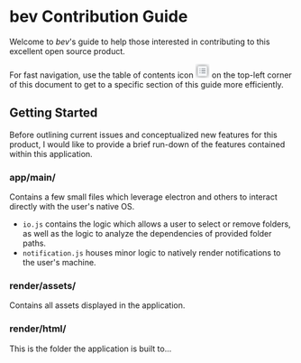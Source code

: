 # bev Contribution Guide
Welcome to *bev*'s guide to help those interested in contributing to this excellent open source product.

For fast navigation, use the table of contents icon <img src="./assets/images/table-of-contents.png" width="25" height="25" /> on the top-left corner of this document to get to a specific section of this guide more efficiently.

## Getting Started
Before outlining current issues and conceptualized new features for this product, I would like to provide a brief run-down of the features contained within this application.

### app/main/
Contains a few small files which leverage electron and others to interact directly with the user's native OS.

* `io.js` contains the logic which allows a user to select or remove folders, as well as the logic to analyze the dependencies of provided folder paths.
* `notification.js` houses minor logic to natively render notifications to the user's machine.

### render/assets/
Contains all assets displayed in the application.

### render/html/
This is the folder the application is built to...
